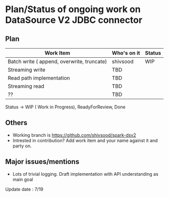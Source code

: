 # Plan/Status of ongoing work on DataSource V2 JDBC connector

## Plan
| Work Item                                     | Who's on it | Status |
|-----------------------------------------------| ----------- | ------ |
| Batch write ( append, overwrite, truncate)    | shivsood    | WIP    |
| Streaming write                               | TBD         |        |
| Read path implementation                      | TBD         |        |
| Streaming read                                | TBD         |        |
| ??                                            | TBD         |        |

Status -> WIP ( Work in Progress), ReadyForReview, Done

## Others
- Working branch is https://github.com/shivsood/spark-dsv2
- Intrested in contribution? Add work item and your name against it and party on.

## Major issues/mentions
- Lots of trivial logging. Draft implementation with API understanding as main goal

Update date : 7/19


